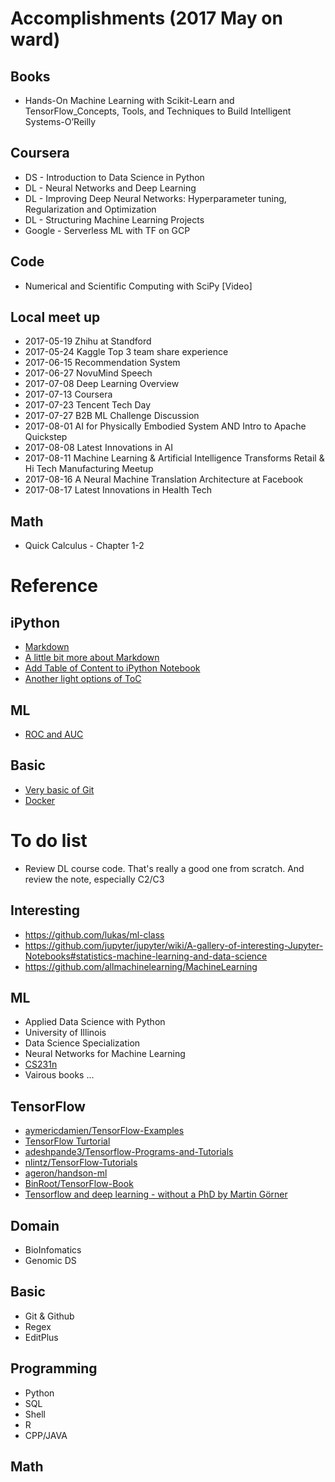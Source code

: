 # Accomplishments (2017 May on ward)

## Books
- Hands-On Machine Learning with Scikit-Learn and TensorFlow_Concepts, Tools, and Techniques to Build Intelligent Systems-O’Reilly

## Coursera
- DS - Introduction to Data Science in Python
- DL - Neural Networks and Deep Learning
- DL - Improving Deep Neural Networks: Hyperparameter tuning, Regularization and Optimization
- DL - Structuring Machine Learning Projects
- Google - Serverless ML with TF on GCP

## Code
- Numerical and Scientific Computing with SciPy [Video]	

## Local meet up
- 2017-05-19 Zhihu at Standford
- 2017-05-24 Kaggle Top 3 team share experience
- 2017-06-15 Recommendation System
- 2017-06-27 NovuMind Speech
- 2017-07-08 Deep Learning Overview
- 2017-07-13 Coursera
- 2017-07-23 Tencent Tech Day
- 2017-07-27 B2B ML Challenge Discussion
- 2017-08-01 AI for Physically Embodied System AND Intro to Apache Quickstep
- 2017-08-08 Latest Innovations in AI
- 2017-08-11 Machine Learning & Artificial Intelligence Transforms Retail & Hi Tech Manufacturing Meetup
- 2017-08-16 A Neural Machine Translation Architecture at Facebook
- 2017-08-17 Latest Innovations in Health Tech

## Math
- Quick Calculus - Chapter 1-2

# Reference
## iPython 
- [Markdown](http://www.jianshu.com/p/q81RER)
- [A little bit more about Markdown](http://wen00072.github.io/blog/2013/09/15/learning-markdown-syntax/#blist)
- [Add Table of Content to iPython Notebook](https://zhuanlan.zhihu.com/p/24029578)
- [Another light options of ToC](https://github.com/kmahelona/ipython_notebook_goodies)

## ML
- [ROC and AUC](http://alexkong.net/2013/06/introduction-to-auc-and-roc/)

## Basic
- [Very basic of Git](https://zhuanlan.zhihu.com/p/27831772)
- [Docker](https://yeasy.gitbooks.io/docker_practice/content/install/mac.html)


# To do list
- Review DL course code. That's really a good one from scratch. And review the note, especially C2/C3

## Interesting 
- https://github.com/lukas/ml-class
- https://github.com/jupyter/jupyter/wiki/A-gallery-of-interesting-Jupyter-Notebooks#statistics-machine-learning-and-data-science
- https://github.com/allmachinelearning/MachineLearning

## ML
- Applied Data Science with Python
- University of Illinois
- Data Science Specialization
- Neural Networks for Machine Learning
- [CS231n](http://cs231n.github.io/neural-networks-3/)
- Vairous books ... 

## TensorFlow
- [aymericdamien/TensorFlow-Examples](https://github.com/aymericdamien/TensorFlow-Examples)
- [TensorFlow Turtorial](https://github.com/Qinbf/Tensorflow)
- [adeshpande3/Tensorflow-Programs-and-Tutorials](https://github.com/adeshpande3/Tensorflow-Programs-and-Tutorials)
- [nlintz/TensorFlow-Tutorials](https://github.com/nlintz/TensorFlow-Tutorials)
- [ageron/handson-ml](https://github.com/ageron/handson-ml)
- [BinRoot/TensorFlow-Book](https://github.com/BinRoot/TensorFlow-Book)
- [Tensorflow and deep learning - without a PhD by Martin Görner](https://youtu.be/vq2nnJ4g6N0)

## Domain 
- BioInfomatics
- Genomic DS

## Basic 
- Git & Github
- Regex
- EditPlus

## Programming
- Python
- SQL
- Shell
- R
- CPP/JAVA

## Math
